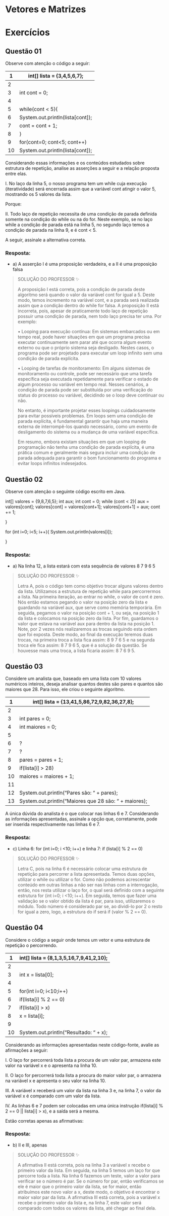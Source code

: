 # Vetores e Matrizes

# Exercícios


## Questão 01
Observe com atenção o código a seguir:

| 1    | int[] lista = {3,4,5,6,7};       |
| ---- | -------------------------------- |
| 2    |                                  |
| 3    | int cont = 0;                    |
| 4    |                                  |
| 5    | while(cont < 5){                 |
| 6    | System.out.println(lista[cont]); |
| 7    | cont = cont + 1;                 |
| 8    | }                                |
| 9    | for(cont=0; cont<5; cont++)      |
| 10   | System.out.println(lista[cont]); |

Considerando essas informações e os conteúdos estudados sobre estrutura de repetição, analise as asserções a seguir e a relação proposta entre elas.

I. No laço da linha 5, o nosso programa tem um while cuja execução (iteratividade) será encerrada assim que a variável cont atingir o valor 5, mostrando os 5 valores da lista.

Porque:

II. Todo laço de repetição necessita de uma condição de parada definida somente na condição do while ou na do for. Neste exemplo, se no laço while a condição de parada está na linha 5, no segundo laço temos a condição de parada na linha 9, e é cont < 5.

A seguir, assinale a alternativa correta.

### Resposta:

- a) ​A asserção I é uma proposição verdadeira, e a II é uma proposição falsa

> SOLUÇÃO DO PROFESSOR ✨
>
> A proposição I está correta, pois a condição de parada deste algoritmo será quando o valor da variável cont for igual a 5. Deste modo, temos incremento na variável cont, e a parada será realizada assim que a condição dentro do while for falsa. A proposição II está incorreta, pois, apesar de praticamente todo laço de repetição possuir uma condição de parada, nem todo laço precisa ter uma. Por exemplo:
>
> • Looping para execução contínua: Em sistemas embarcados ou em tempo real, pode haver situações em que um programa precisa executar continuamente sem parar até que ocorra algum evento externo ou que o próprio sistema seja desligado. Nestes casos, o programa pode ser projetado para executar um loop infinito sem uma condição de parada explícita.
>
> • Looping de tarefas de monitoramento: Em alguns sistemas de monitoramento ou controle, pode ser necessário que uma tarefa específica seja executada repetidamente para verificar o estado de algum processo ou variável em tempo real. Nesses cenários, a condição de parada pode ser substituída por uma verificação do status do processo ou variável, decidindo se o loop deve continuar ou não.
>
> No entanto, é importante projetar esses loopings cuidadosamente para evitar possíveis problemas. Em loops sem uma condição de parada explícita, é fundamental garantir que haja uma maneira externa de interrompê-los quando necessário, como um evento de desligamento do sistema ou a mudança de uma variável específica.
>
> Em resumo, embora existam situações em que um looping de programação não tenha uma condição de parada explícita, é uma prática comum e geralmente mais segura incluir uma condição de parada adequada para garantir o bom funcionamento do programa e evitar loops infinitos indesejados.


## Questão 02
Observe com atenção o seguinte código escrito em Java.

int[] valores = {9,8,7,6,5};
int aux;
int cont = 0;
while (cont < 2){
aux = valores[cont];
valores[cont] = valores[cont+1];
valores[cont+1] = aux;
cont += 1;

}

for (int i=0; i<5; i++){
System.out.println(valores[i]);

}

### Resposta:
- a) Na linha 12, a lista estará com esta sequência de valores 8 7 9 6 5

> SOLUÇÃO DO PROFESSOR ✨
>
> Letra A, pois o código tem como objetivo trocar alguns valores dentro da lista. Utilizamos a estrutura de repetição while para percorrermos a lista. Na primeira iteração, ao entrar no while, o valor de cont é zero. Nós então estamos pegando o valor na posição zero da lista e guardando na variável aux, que serve como memória temporária. Em seguida, pegamos o valor na posição cont + 1, ou seja, na posição 1 da lista e colocamos na posição zero da lista. Por fim, guardamos o valor que estava na variável aux para dentro da lista na posição 1. Note, por 2 vezes nós realizaremos as trocas seguindo esta ordem que foi exposta. Deste modo, ao final da execução teremos duas trocas, na primeira troca a lista fica assim: 8 9 7 6 5 e na segunda troca ele fica assim: 8 7 9 6 5, que é a solução da questão. Se houvesse mais uma troca, a lista ficaria assim: 8 7 6 9 5.


## Questão 03
Considere um analista que, baseado em uma lista com 10 valores numéricos inteiros, deseja analisar quantos destes são pares e quantos são maiores que 28. Para isso, ele criou o seguinte algoritmo.

| 1    | int[] lista = {13,41,5,86,72,9,82,36,27,8};           |
| ---- | ----------------------------------------------------- |
| 2    |                                                       |
| 3    | int pares = 0;                                        |
| 4    | int maiores = 0;                                      |
| 5    |                                                       |
| 6    | ?                                                     |
| 7    | ?                                                     |
| 8    | pares = pares + 1;                                    |
| 9    | if(lista[i] > 28)                                     |
| 10   | maiores = maiores + 1;                                |
| 11   |                                                       |
| 12   | System.out.println(“Pares são: “ + pares);            |
| 13   | System.out.println(“Maiores que 28 são: “ + maiores); |

A única dúvida do analista é o que colocar nas linhas 6 e 7. Considerando as informações apresentadas, assinale a opção que, corretamente, pode ser inserida respectivamente nas linhas 6 e 7.

### Resposta:

- c) Linha 6: for (int i=0; i <10; i++) e linha 7: if (lista[i] % 2 == 0)

> SOLUÇÃO DO PROFESSOR ✨
>
> Letra C, pois na linha 6 é necessário colocar uma estrutura de repetição para percorrer a lista apresentada. Temos duas opções, utilizar o while ou utilizar o for. Como não podemos acrescentar conteúdo em outras linhas a não ser nas linhas com a interrogação, então, nos resta utilizar o laço for, o qual será definido com a seguinte estrutura for (int i=0; i <10; i++). Em seguida, temos que fazer uma validação se o valor obtido da lista é par, para isso, utilizaremos o módulo. Todo número é considerado par se, ao dividi-lo por 2 o resto for igual a zero, logo, a estrutura do if será if (valor % 2 == 0).


## Questão 04
Considere o código a seguir onde temos um vetor e uma estrutura de repetição o percorrendo.

| 1    | int[] lista = {8,1,3,5,16,7,9,41,2,10}; |
| ---- | --------------------------------------- |
| 2    |                                         |
| 3    | int x = lista[0];                       |
| 4    |                                         |
| 5    | for(int i=0; i<10;i++)                  |
| 6    | if(lista[i] % 2 == 0)                   |
| 7    | if(lista[i] > x)                        |
| 8    | x = lista[i];                           |
| 9    |                                         |
| 10   | System.out.println(“Resultado: “ + x);  |

Considerando as informações apresentadas neste código-fonte, avalie as afirmações a seguir:

 I. O laço for percorrerá toda lista a procura de um valor par, armazena este valor na variável x e o apresenta na linha 10.

II. O laço for percorrerá toda lista a procura do maior valor par, o armazena na variável x e apresenta o seu valor na linha 10.

III. A variável x receberá um valor da lista na linha 3 e, na linha 7, o valor da variável x é comparado com um valor da lista.

IV. As linhas 6 e 7 podem ser colocadas em uma única instrução if(lista[i] % 2 == 0 || lista[i] > x), e a saída será a mesma.

 Estão corretas apenas as afirmativas:

### Resposta:

- b) II e III, apenas

> SOLUÇÃO DO PROFESSOR ✨
>
> A afirmativa II está correta, pois na linha 3 a variável x recebe o primeiro valor da lista. Em seguida, na linha 5 temos um laço for que percorre toda a lista. Na linha 6 fazemos um teste, valor a valor para verificar se o número é par. Se o número for par, então verificamos se ele é maior que o primeiro valor da lista, se for maior, então atribuímos este novo valor a x, deste modo, o objetivo é encontrar o maior valor par da lista.
> A afirmativa III está correta, pois a variável x recebe o primeiro valor da lista e, na linha 7, este valor será comparado com todos os valores da lista, até chegar ao final dela.

